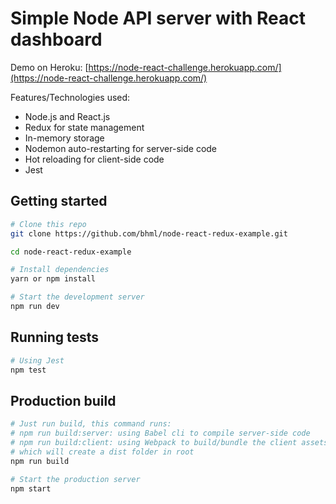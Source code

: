 Simple Node API server with React dashboard
==================================

Demo on Heroku: [https://node-react-challenge.herokuapp.com/](https://node-react-challenge.herokuapp.com/)

Features/Technologies used:
- Node.js and React.js
- Redux for state management
- In-memory storage
- Nodemon auto-restarting for server-side code
- Hot reloading for client-side code
- Jest

Getting started
---------------

```sh
# Clone this repo
git clone https://github.com/bhml/node-react-redux-example.git

cd node-react-redux-example

# Install dependencies
yarn or npm install

# Start the development server
npm run dev
```

Running tests
-------------

```sh
# Using Jest
npm test
```

Production build
-------------

```sh
# Just run build, this command runs:
# npm run build:server: using Babel cli to compile server-side code
# npm run build:client: using Webpack to build/bundle the client assets
# which will create a dist folder in root
npm run build

# Start the production server
npm start
```

